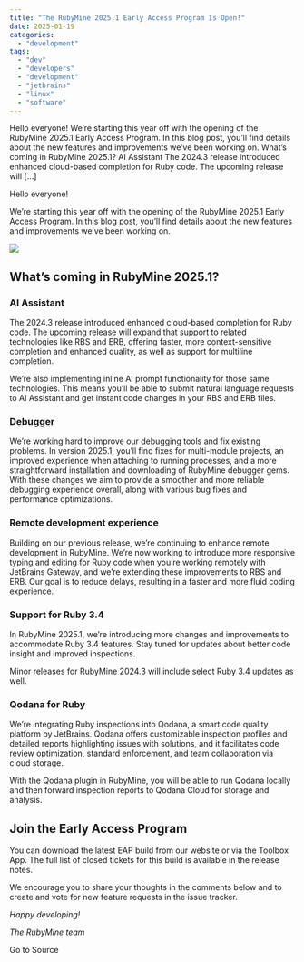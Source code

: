 ```yaml
---
title: "The RubyMine 2025.1 Early Access Program Is Open!"
date: 2025-01-19
categories: 
  - "development"
tags: 
  - "dev"
  - "developers"
  - "development"
  - "jetbrains"
  - "linux"
  - "software"
---
```


Hello everyone! We’re starting this year off with the opening of the RubyMine 2025.1 Early Access Program. In this blog post, you’ll find details about the new features and improvements we’ve been working on. What’s coming in RubyMine 2025.1? AI Assistant The 2024.3 release introduced enhanced cloud-based completion for Ruby code. The upcoming release will \[…\]

Hello everyone!

We’re starting this year off with the opening of the RubyMine 2025.1 Early Access Program. In this blog post, you’ll find details about the new features and improvements we’ve been working on.

![](https://lh7-rt.googleusercontent.com/docsz/AD_4nXdOSVyynVDySHk3NAUBVPhzwjLR9BQo9TXxBLqWqD9ubfdgYEm2lU7ptNHjWGwd1c_7UrhpE03KbwEJc_kVR5ab5ayeURw_bUzaWM6ogrKDgKjzU_egthe6jykY8-cvRUREIeRL5Q?key=sW0-h0Yc9Yn__5LEFijn6qln)

## What’s coming in RubyMine 2025.1?

### AI Assistant

The 2024.3 release introduced enhanced cloud-based completion for Ruby code. The upcoming release will expand that support to related technologies like RBS and ERB, offering faster, more context-sensitive completion and enhanced quality, as well as support for multiline completion.

We’re also implementing inline AI prompt functionality for those same technologies. This means you’ll be able to submit natural language requests to AI Assistant and get instant code changes in your RBS and ERB files.

### Debugger

We’re working hard to improve our debugging tools and fix existing problems. In version 2025.1, you’ll find fixes for multi-module projects, an improved experience when attaching to running processes, and a more straightforward installation and downloading of RubyMine debugger gems. With these changes we aim to provide a smoother and more reliable debugging experience overall, along with various bug fixes and performance optimizations.

### Remote development experience

Building on our previous release, we’re continuing to enhance remote development in RubyMine. We’re now working to introduce more responsive typing and editing for Ruby code when you’re working remotely with JetBrains Gateway, and we’re extending these improvements to RBS and ERB. Our goal is to reduce delays, resulting in a faster and more fluid coding experience.

### Support for Ruby 3.4

In RubyMine 2025.1, we’re introducing more changes and improvements to accommodate Ruby 3.4 features. Stay tuned for updates about better code insight and improved inspections.

Minor releases for RubyMine 2024.3 will include select Ruby 3.4 updates as well.

### Qodana for Ruby

We’re integrating Ruby inspections into Qodana, a smart code quality platform by JetBrains. Qodana offers customizable inspection profiles and detailed reports highlighting issues with solutions, and it facilitates code review optimization, standard enforcement, and team collaboration via cloud storage.

With the Qodana plugin in RubyMine, you will be able to run Qodana locally and then forward inspection reports to Qodana Cloud for storage and analysis.

## Join the Early Access Program

You can download the latest EAP build from our website or via the Toolbox App. The full list of closed tickets for this build is available in the release notes. 

We encourage you to share your thoughts in the comments below and to create and vote for new feature requests in the issue tracker.

_Happy developing!_

_The RubyMine team_

Go to Source
